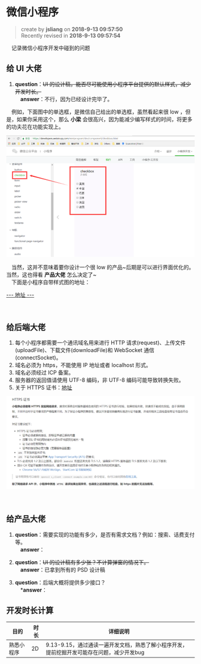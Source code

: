 # 微信小程序
> create by **jsliang** on **2018-9-13 09:57:50**  
> Recently revised in **2018-9-13 09:57:54**

&emsp;记录微信小程序开发中碰到的问题

## 给 UI 大佬
1. **question**：~~UI 的设计稿，能否尽可能使用小程序平台提供的默认样式，减少开发时长。~~  
&emsp;**answer**：不行，因为已经设计完毕了。

&emsp;例如，下面图中的单选框，是微信自己给出的单选框，虽然看起来很 low ，但是，如果你采用这个，那么 **小梁** 会很高兴，因为能减少编写样式的时间，将更多的功夫花在功能实现上。

![图](../../public-repertory//img/other-WeChatApplet-question-1.png)

&emsp;当然，这并不意味着要你设计一个很 low 的产品~后期是可以进行界面优化的。当然，这也得看 **产品大佬** 怎么决定了~  
&emsp;下面是小程序自带样式图的地址：

[--- 地址 ---](https://developers.weixin.qq.com/miniprogram/dev/component/checkbox.html)

<br>

## 给后端大佬
1. 每个小程序都需要一个通讯域名用来进行 HTTP 请求(request)、上传文件(uploadFile)、下载文件(downloadFile)和 WebSocket 通信(connectSocket)。
2. 域名必须为 https，不能使用 IP 地址或者 localhost 形式。
3. 域名必须经过 ICP 备案。
4. 服务器的返回值请使用 UTF-8 编码，非 UTF-8 编码可能导致转换失败。
5. 关于 HTTPS 证书：[地址](https://developers.weixin.qq.com/miniprogram/dev/framework/ability/network.html)

![图](../../public-repertory//img/other-WeChatApplet-question-2.png)

<br>

## 给产品大佬
1. **question**：需要实现的功能有多少，是否有需求文档？例如：搜索、话费支付等。  
&emsp;**answer**：

2. **question**：~~UI 的设计稿有多少张？不计算弹窗的情况下。~~  
&emsp;**answer**：已拿到所有的 PSD 设计稿

3. **question**：后端大概将提供多少接口？  
&emsp;***answer**：

## 开发时长计算
| 目的 | 时长 | 详细说明 |
| --- | --- | --- |
| 熟悉小程序 | 2D | 9.13-9.15，通过通读一遍开发文档，熟悉了解小程序开发，提前挖掘开发可能存在问题，减少开发bug |
